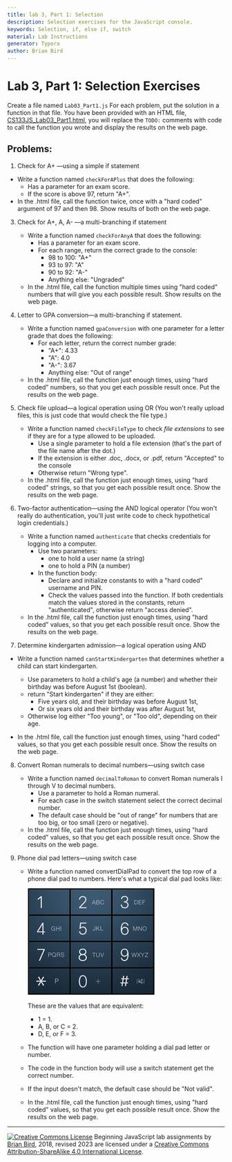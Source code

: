 ```yaml
---
title: lab 3, Part 1: Selection
description: Selection exercises for the JavaScript console.
keywords: Selection, if, else if, switch
material: Lab Instructions
generator: Typora
author: Brian Bird
---
```


# Lab 3, Part 1: Selection Exercises

Create a file named `Lab03_Part1.js` For each problem, put the solution in a function in that file. You have been provided with an HTML file, [CS133JS_Lab03_Part1.html](https://lcc-cit.github.io/CS133JS-CourseMaterials/Labs/Lab03/CS133JS_Lab03_Part1.html), you will replace the `TODO:` comments with code to call the function you wrote and display the results on the web page.

## Problems:

1. Check for A+ &mdash;using a simple if statement
  - Write a function named `checkForAPlus` that does the following:
     - Has a parameter for an exam score.
     - If the score is above 97, return "A+".
   - In the .html file, call the function twice, once with a "hard coded" argument of 97 and then 98. Show results of both on the web page.
  
3. Check for A+, A, A- &mdash;a multi-branching if statement

   - Write a function named `checkForAnyA` that does the following:
     - Has a parameter for an exam score.
     - For each range, return the correct grade to the console:
       - 98 to 100: "A+"
       - 93 to 97: "A"
       - 90 to 92: "A-"
       - Anything else: "Ungraded"
   - In the .html file, call the function multiple times using "hard coded" numbers that will give you each possible result. Show results on the web page.
   
4. Letter to GPA conversion&mdash;a multi-branching if statement.

   - Write a function named `gpaConversion` with one parameter for a letter grade that does the following:
     - For each letter, return the correct number grade:
       - "A+": 4.33
       - "A": 4.0
       - "A-": 3.67
       - Anything else: "Out of range"
   - In the .html file, call the function just enough times, using "hard coded" numbers, so that you get each possible result once. Put the results on the web page.
   
3. Check file upload&mdash;a logical operation using OR
(You won't really upload files, this is just code that would check the file type.)
   - Write a function named `checkFileType` to check *file extensions* to see if they are for a type allowed to be uploaded.
     - Use a single parameter to hold a file extension (that's the part of the file name after the dot.)
     - If the extension is either .doc, .docx, or .pdf, return "Accepted" to the console
     - Otherwise return "Wrong type".
   - In the .html file, call the function just enough times, using "hard coded" strings, so that you get each possible result once. Show the results on the web page.

6. Two-factor authentication&mdash;using the AND logical operator
   (You won't really do authentication, you'll just write code to check hypothetical login credentials.)
   
   - Write a function named `authenticate`  that checks credentials for logging into a computer.
     - Use two parameters:
       - one to hold a user name (a string)
       - one to hold  a PIN (a number)
     - In the function body:
       - Declare and initialize constants to with a "hard coded" username and  PIN.
       - Check the values passed into the function. If both credentials match the values stored in the constants, return "authenticated", otherwise return "access denied".
   - In the .html file, call the function just enough times, using "hard coded" values, so that you get each possible result once. Show the results on the web page.
   
5. Determine kindergarten admission&mdash;a logical operation using AND
  - Write a function named `canStartKindergarten` that determines whether a child can start kindergarten.
    - Use parameters to hold a child's age (a number) and whether their birthday was before August 1st (boolean).
    - return "Start kindergarten"  if they are either:
       - Five years old, and their birthday was before August 1st, 
       - Or six years old and their birthday was after August 1st,
    - Otherwise log either "Too young", or "Too old", depending on their age.
    
  - In the .html file, call the function just enough times, using "hard coded" values, so that you get each possible result once. Show the results on the web page.
  
8. Convert Roman numerals to decimal numbers&mdash;using switch case
   - Write a function named `decimalToRoman` to convert Roman numerals I through V to decimal numbers.
     - Use a parameter to hold a Roman numeral.
     - For each case in the switch statement select the correct decimal number.
     - The default case should be "out of range" for numbers that are too big, or too small (zero or negative).
   - In the .html file, call the function just enough times, using "hard coded" values, so that you get each possible result once. Show the results on the web page.
   
9. Phone dial pad letters&mdash;using switch case
   - Write a function named convertDialPad to convert the top row of a phone dial pad to numbers. Here's what a typical dial pad looks like:
     
      <img src="PhoneDialPad.png" alt="Phone Dial Pad"/>
     
     These are the values that are equivalent: 
     
     - 1 = 1.
     - A, B, or C = 2.
     - D, E, or F = 3.
     
   - The function will have one parameter holding a dial pad letter or number. 
   
   - The code in the function body will use a switch statement get the correct  number.
   
   - If the input doesn't match, the default case should be "Not valid".
   
   - In the .html file, call the function just enough times, using "hard coded" values, so that you get each possible result once. Show the results on the web page.



------

[![Creative Commons License](https://i.creativecommons.org/l/by-sa/4.0/88x31.png)](http://creativecommons.org/licenses/by-sa/4.0/) Beginning JavaScript lab assignments by [Brian Bird](https://profbird.dev), 2018, revised <time>2023</time> are licensed under a [Creative Commons Attribution-ShareAlike 4.0 International License](http://creativecommons.org/licenses/by-sa/4.0/). 